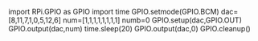 import RPi.GPIO as GPIO
import time
GPIO.setmode(GPIO.BCM)
dac=[8,11,7,1,0,5,12,6]
num=[1,1,1,1,1,1,1,1]
numb=0
GPIO.setup(dac,GPIO.OUT)
GPIO.output(dac,num)
time.sleep(20)
GPIO.output(dac,0)
GPIO.cleanup()

